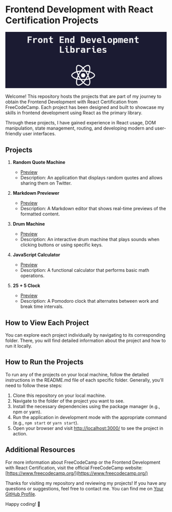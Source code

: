 # Frontend Development with React Certification Projects

![Frontend Development banner](./banner.png)

Welcome! This repository hosts the projects that are part of my journey to obtain the Frontend Development with React Certification from FreeCodeCamp. Each project has been designed and built to showcase my skills in frontend development using React as the primary library.

Through these projects, I have gained experience in React usage, DOM manipulation, state management, routing, and developing modern and user-friendly user interfaces.

## Projects

1. **Random Quote Machine**
   - [Preview](https://randomquote-black.vercel.app/)
   - Description: An application that displays random quotes and allows sharing them on Twitter.

2. **Markdown Previewer**
   - [Preview](https://markdown-previewer-md.netlify.app/)
   - Description: A Markdown editor that shows real-time previews of the formatted content.

3. **Drum Machine**
   - [Preview](https://drum-machine-react-fcc1.netlify.app/)
   - Description: An interactive drum machine that plays sounds when clicking buttons or using specific keys.
4. **JavaScript Calculator**
   - [Preview](https://calculator-fcc-react.netlify.app/)
   - Description: A functional calculator that performs basic math operations.


5. **25 + 5 Clock**
   - [Preview](https://25-5-clock-fcc-react.netlify.app/)
   - Description: A Pomodoro clock that alternates between work and break time intervals.


## How to View Each Project

You can explore each project individually by navigating to its corresponding folder. There, you will find detailed information about the project and how to run it locally.

## How to Run the Projects

To run any of the projects on your local machine, follow the detailed instructions in the README.md file of each specific folder. Generally, you'll need to follow these steps:

1. Clone this repository on your local machine.
2. Navigate to the folder of the project you want to see.
3. Install the necessary dependencies using the package manager (e.g., npm or yarn).
4. Run the application in development mode with the appropriate command (e.g., `npm start` or `yarn start`).
5. Open your browser and visit [http://localhost:3000/](http://localhost:3000/) to see the project in action.

## Additional Resources

For more information about FreeCodeCamp or the Frontend Development with React Certification, visit the official FreeCodeCamp website: [https://www.freecodecamp.org/](https://www.freecodecamp.org/)

Thanks for visiting my repository and reviewing my projects! If you have any questions or suggestions, feel free to contact me. You can find me on [Your GitHub Profile](https://github.com/ismanolgarcia).

Happy coding! 🚀
